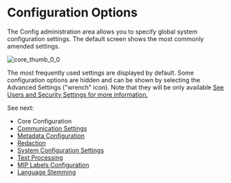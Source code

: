 # Configuration Options

The Config administration area allows you to specify global system configuration settings. The
default screen shows the most commonly amended settings.

![core_thumb_0_0](/img/versioned_docs/dataclassification_5.6.2/ndc/configuration/core_thumb_0_0.webp)

The most frequently used settings are displayed by default. Some configuration options are hidden
and can be shown by selecting the Advanced Settings ("wrench" icon). Note that they will be only
available
[See Users and Security Settings for more information.](/docs/dataclassification/5.6.2/ndc/security/users.md)

See next:

- Core Configuration
- [Communication Settings](/docs/dataclassification/5.6.2/ndc/configuration/config_email.md)
- [Metadata Configuration](/docs/dataclassification/5.6.2/ndc/configuration/config_metadata.md)
- [Redaction](/docs/dataclassification/5.6.2/ndc/configuration/redaction.md)
- [System Configuration Settings](/docs/dataclassification/5.6.2/ndc/configuration/system_configuration.md)
- [Text Processing](/docs/dataclassification/5.6.2/ndc/configuration/text_handling.md)
- [MIP Labels Configuration](/docs/dataclassification/5.6.2/ndc/workflows/mip_labels/mip_configure_ndc.md)
- [Language Stemming](/docs/dataclassification/5.6.2/ndc/configuration/language_stemming.md)
